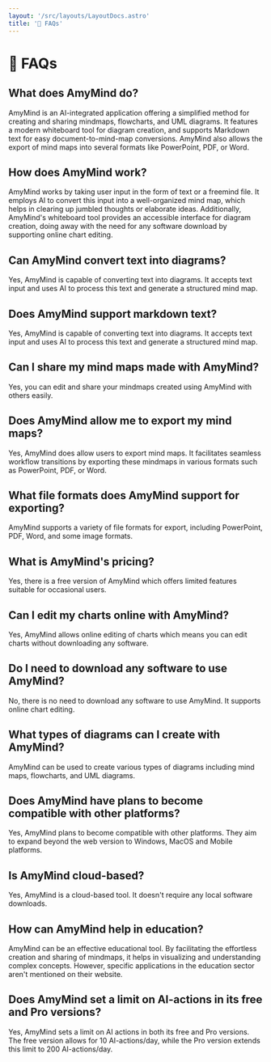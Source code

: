 ```yaml
---
layout: '/src/layouts/LayoutDocs.astro'
title: '🧭 FAQs'
---
```


# 🧭 FAQs

## What does AmyMind do?
AmyMind is an AI-integrated application offering a simplified method for creating and sharing mindmaps, flowcharts, and UML diagrams. It features a modern whiteboard tool for diagram creation, and supports Markdown text for easy document-to-mind-map conversions. AmyMind also allows the export of mind maps into several formats like PowerPoint, PDF, or Word.

## How does AmyMind work?
AmyMind works by taking user input in the form of text or a freemind file. It employs AI to convert this input into a well-organized mind map, which helps in clearing up jumbled thoughts or elaborate ideas. Additionally, AmyMind's whiteboard tool provides an accessible interface for diagram creation, doing away with the need for any software download by supporting online chart editing.

## Can AmyMind convert text into diagrams?
Yes, AmyMind is capable of converting text into diagrams. It accepts text input and uses AI to process this text and generate a structured mind map.

## Does AmyMind support markdown text?
Yes, AmyMind is capable of converting text into diagrams. It accepts text input and uses AI to process this text and generate a structured mind map.

## Can I share my mind maps made with AmyMind?
Yes, you can edit and share your mindmaps created using AmyMind with others easily.

## Does AmyMind allow me to export my mind maps?
Yes, AmyMind does allow users to export mind maps. It facilitates seamless workflow transitions by exporting these mindmaps in various formats such as PowerPoint, PDF, or Word.

## What file formats does AmyMind support for exporting?
AmyMind supports a variety of file formats for export, including PowerPoint, PDF, Word, and some image formats.

## What is AmyMind's pricing?
Yes, there is a free version of AmyMind which offers limited features suitable for occasional users.

## Can I edit my charts online with AmyMind?
Yes, AmyMind allows online editing of charts which means you can edit charts without downloading any software.

## Do I need to download any software to use AmyMind?
No, there is no need to download any software to use AmyMind. It supports online chart editing.

## What types of diagrams can I create with AmyMind?
AmyMind can be used to create various types of diagrams including mind maps, flowcharts, and UML diagrams.

## Does AmyMind have plans to become compatible with other platforms?
Yes, AmyMind plans to become compatible with other platforms. They aim to expand beyond the web version to Windows, MacOS and Mobile platforms.

## Is AmyMind cloud-based?
Yes, AmyMind is a cloud-based tool. It doesn't require any local software downloads.

## How can AmyMind help in education?
AmyMind can be an effective educational tool. By facilitating the effortless creation and sharing of mindmaps, it helps in visualizing and understanding complex concepts. However, specific applications in the education sector aren't mentioned on their website.

## Does AmyMind set a limit on AI-actions in its free and Pro versions?
Yes, AmyMind sets a limit on AI actions in both its free and Pro versions. The free version allows for 10 AI-actions/day, while the Pro version extends this limit to 200 AI-actions/day.